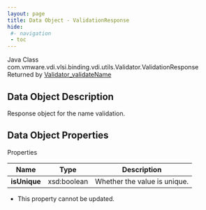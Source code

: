 ```yaml
---
layout: page
title: Data Object - ValidationResponse
hide:
 #- navigation
 - toc
---
```






Java Class
    com.vmware.vdi.vlsi.binding.vdi.utils.Validator.ValidationResponse  
Returned by
     [Validator_validateName](vdi.utils.Validator.md#validateName)  

## Data Object Description 

Response object for the name validation. 

## Data Object Properties

Properties

Name |  Type |  Description   
---|---|---  
**isUnique**|  xsd:boolean|  Whether the value is unique.   


* This property cannot be updated.

  
  
  
   
  
  

